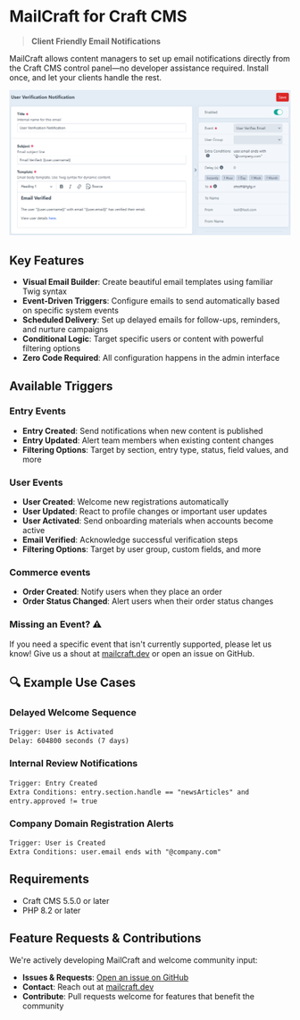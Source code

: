 # MailCraft for Craft CMS

> **Client Friendly Email Notifications**

MailCraft allows content managers to set up email notifications directly from the Craft CMS control 
panel—no developer assistance required. Install once, and let your clients handle the rest.

![MailCraft Logo](./assets/screenshot.png)

## Key Features

- **Visual Email Builder**: Create beautiful email templates using familiar Twig syntax
- **Event-Driven Triggers**: Configure emails to send automatically based on specific system events
- **Scheduled Delivery**: Set up delayed emails for follow-ups, reminders, and nurture campaigns
- **Conditional Logic**: Target specific users or content with powerful filtering options
- **Zero Code Required**: All configuration happens in the admin interface

## Available Triggers

### Entry Events
- **Entry Created**: Send notifications when new content is published
- **Entry Updated**: Alert team members when existing content changes
- **Filtering Options**: Target by section, entry type, status, field values, and more

### User Events
- **User Created**: Welcome new registrations automatically
- **User Updated**: React to profile changes or important user updates
- **User Activated**: Send onboarding materials when accounts become active
- **Email Verified**: Acknowledge successful verification steps
- **Filtering Options**: Target by user group, custom fields, and more

### Commerce events
- **Order Created**: Notify users when they place an order
- **Order Status Changed**: Alert users when their order status changes

### Missing an Event? ⚠️

If you need a specific event that isn't currently supported, please let us know! Give us a shout at 
[mailcraft.dev](https://mailcraft.dev) or open an issue on GitHub.

## 🔍 Example Use Cases

### Delayed Welcome Sequence
```
Trigger: User is Activated
Delay: 604800 seconds (7 days)
```

### Internal Review Notifications
```
Trigger: Entry Created
Extra Conditions: entry.section.handle == "newsArticles" and entry.approved != true
```

### Company Domain Registration Alerts
```
Trigger: User is Created
Extra Conditions: user.email ends with "@company.com"
```

## Requirements

- Craft CMS 5.5.0 or later
- PHP 8.2 or later

## Feature Requests & Contributions

We're actively developing MailCraft and welcome community input:

- **Issues & Requests**: [Open an issue on GitHub](https://github.com/frontend-services/craft-mailcraft/issues)
- **Contact**: Reach out at [mailcraft.dev](https://mailcraft.dev)
- **Contribute**: Pull requests welcome for features that benefit the community